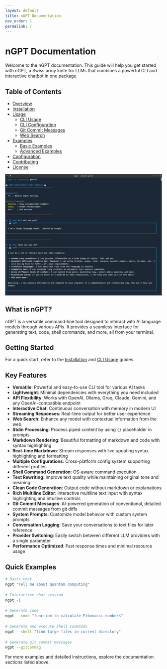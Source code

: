 ```yaml
---
layout: default
title: nGPT Documentation
nav_order: 1
permalink: /
---
```


# nGPT Documentation

Welcome to the nGPT documentation. This guide will help you get started with nGPT, a Swiss army knife for LLMs that combines a powerful CLI and interactive chatbot in one package.

## Table of Contents

- [Overview](overview.md)
- [Installation](installation.md)
- [Usage](usage/cli_usage.md)
  - [CLI Usage](usage/cli_usage.md)
  - [CLI Configuration](usage/cli_config.md)
  - [Git Commit Messages](usage/gitcommsg.md)
  - [Web Search](usage/web_search.md)
- [Examples](examples/basic.md)
  - [Basic Examples](examples/basic.md)
  - [Advanced Examples](examples/advanced.md)
- [Configuration](configuration.md)
- [Contributing](CONTRIBUTING.md)
- [License](LICENSE.md)


![ngpt-i](https://raw.githubusercontent.com/nazdridoy/ngpt/main/previews/ngpt-i.png)

## What is nGPT?

nGPT is a versatile command-line tool designed to interact with AI language models through various APIs. It provides a seamless interface for generating text, code, shell commands, and more, all from your terminal.

## Getting Started

For a quick start, refer to the [Installation](installation.md) and [CLI Usage](usage/cli_usage.md) guides.

## Key Features

- **Versatile**: Powerful and easy-to-use CLI tool for various AI tasks
- **Lightweight**: Minimal dependencies with everything you need included
- **API Flexibility**: Works with OpenAI, Ollama, Groq, Claude, Gemini, and any OpenAI-compatible endpoint
- **Interactive Chat**: Continuous conversation with memory in modern UI
- **Streaming Responses**: Real-time output for better user experience
- **Web Search**: Enhance any model with contextual information from the web
- **Stdin Processing**: Process piped content by using `{}` placeholder in prompts
- **Markdown Rendering**: Beautiful formatting of markdown and code with syntax highlighting
- **Real-time Markdown**: Stream responses with live updating syntax highlighting and formatting
- **Multiple Configurations**: Cross-platform config system supporting different profiles
- **Shell Command Generation**: OS-aware command execution
- **Text Rewriting**: Improve text quality while maintaining original tone and meaning
- **Clean Code Generation**: Output code without markdown or explanations
- **Rich Multiline Editor**: Interactive multiline text input with syntax highlighting and intuitive controls
- **Git Commit Messages**: AI-powered generation of conventional, detailed commit messages from git diffs
- **System Prompts**: Customize model behavior with custom system prompts
- **Conversation Logging**: Save your conversations to text files for later reference
- **Provider Switching**: Easily switch between different LLM providers with a single parameter
- **Performance Optimized**: Fast response times and minimal resource usage

## Quick Examples

```bash
# Basic chat
ngpt "Tell me about quantum computing"

# Interactive chat session
ngpt -i

# Generate code
ngpt --code "function to calculate Fibonacci numbers"

# Generate and execute shell commands
ngpt --shell "find large files in current directory"

# Generate git commit messages
ngpt --gitcommsg
```

For more examples and detailed instructions, explore the documentation sections listed above. 